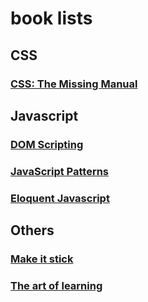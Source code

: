 # book lists
## CSS

### [CSS: The Missing Manual](./CSS/MissingManual.md)



## Javascript

### [DOM Scripting](./JS/DOM_scripting.md)
### [JavaScript Patterns](./JSPatterns/guide.md)
### [Eloquent Javascript](./JS/Eloquent_javascript.md)



## Others

### [Make it stick](./Others/Make_it_stick.md)
### [The art of learning](./Others/The_art_of_learning.md)

